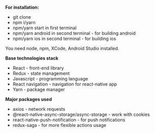 **For installation:**
  - git clone
  - npm i/yarn
  - npm/yarn start in first terminal
  - npm/yarn android in second terminal - for building android
  - npm/yarn ios in second terminal - for building ios

You need node, npm, XCode, Android Studio installed.

**Base technologies stack**
  - React - front-end library
  - Redux - state management
  - Javascript - programming language
  - React navigation - navigation for react-native app
  - Yarn - package manager

**Major packages used**
  - axios - network requests
  - @react-native-async-storage/async-storage - work with cookies
  - react-native-push-notification - for push notifications
  - redux-saga - for more flexible actions usage
